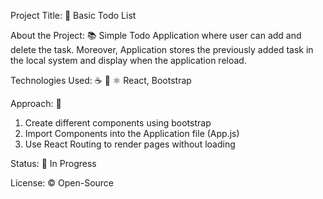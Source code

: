 Project Title: 📛
Basic Todo List 

About the Project: 📚
Simple Todo Application where user can add and delete the task. Moreover, Application stores the previously added task in the local system and display when the application reload. 

Technologies Used: ☕️ 🐍 ⚛️
React, Bootstrap

Approach: 🚶
1. Create different components using bootstrap  
2. Import Components into the Application file (App.js)
3. Use React Routing to render pages without loading

Status: 📶
In Progress

License: ©️
Open-Source